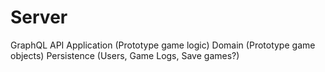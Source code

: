 # Server

GraphQL API
Application (Prototype game logic)
Domain (Prototype game objects)
Persistence (Users, Game Logs, Save games?)
